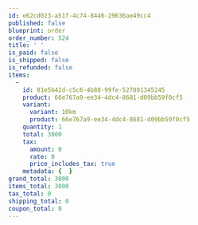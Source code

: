 ```yaml
---
id: e62cd023-a51f-4c74-8446-29636ae49cc4
published: false
blueprint: order
order_number: 524
title: ' '
is_paid: false
is_shipped: false
is_refunded: false
items:
  -
    id: 81e5b42d-c5c6-4b88-99fe-527891345245
    product: 66e767a9-ee34-4dc4-8681-d09bb59f0cf5
    variant:
      variant: 10km
      product: 66e767a9-ee34-4dc4-8681-d09bb59f0cf5
    quantity: 1
    total: 3000
    tax:
      amount: 0
      rate: 0
      price_includes_tax: true
    metadata: {  }
grand_total: 3000
items_total: 3000
tax_total: 0
shipping_total: 0
coupon_total: 0
---
```

